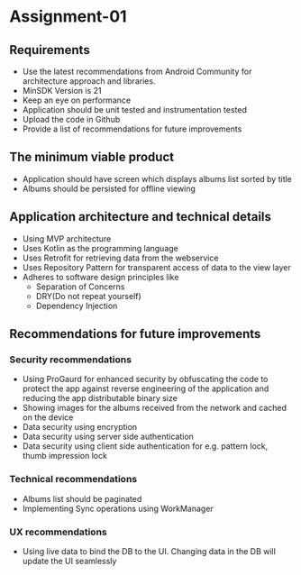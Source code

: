 # Assignment-01

## Requirements
- Use the latest recommendations from Android Community for
architecture approach and libraries.
- MinSDK Version is 21
- Keep an eye on performance
- Application should be unit tested and instrumentation tested
- Upload the code in Github
- Provide a list of recommendations for future improvements

## The minimum viable product
- Application should have screen which displays albums list sorted by title
- Albums should be persisted for offline viewing

## Application architecture and technical details
- Using MVP architecture
- Uses Kotlin as the programming language
- Uses Retrofit for retrieving data from the webservice
- Uses Repository Pattern for transparent access of data to the view layer
- Adheres to software design principles like 
  - Separation of Concerns
  - DRY(Do not repeat yourself)
  - Dependency Injection

## Recommendations for future improvements

### Security recommendations
- Using ProGaurd for enhanced security by obfuscating the code to protect the app against reverse engineering of the application and reducing the app distributable binary size
- Showing images for the albums received from the network and cached on the device
- Data security using encryption
- Data security using server side authentication
- Data security using client side authentication for e.g. pattern lock, thumb impression lock

### Technical recommendations
- Albums list should be paginated
- Implementing Sync operations using WorkManager

### UX recommendations
- Using live data to bind the DB to the UI. Changing data in the DB will update the UI seamlessly

